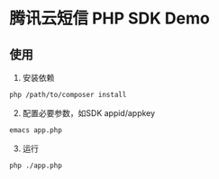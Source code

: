 腾讯云短信 PHP SDK Demo
===

## 使用

1. 安装依赖

```sh
php /path/to/composer install
```

2. 配置必要参数，如SDK appid/appkey

```sh
emacs app.php
```

3. 运行

```sh
php ./app.php
```
